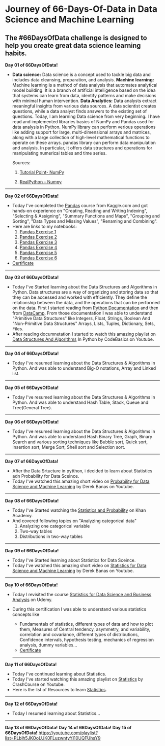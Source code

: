 # Journey of 66-Days-Of-Data in Data Science and Machine Learning

The #66DaysOfData challenge is designed to help you create great data science learning habits.
---


**Day 01 of 66DaysOfData!**

- __Data science:__ Data science is a concept used to tackle big data and includes data cleansing, preparation, and analysis. __Machine learning:__ Machine learning is a method of data analysis that automates analytical model building. It is a branch of artificial intelligence based on the idea that systems can learn from data, identify patterns and make decisions with minimal human intervention. __Data Analytics:__ Data analysts extract meaningful insights from various data sources. A data scientist creates questions, while a data analyst finds answers to the existing set of questions.
Today, I am learning Data science from very beginning. I have read and implemented libraries basics of NumPy and Pandas used for data analysis in Python.
NumPy library can perform verious operations like adding support for large, multi-dimensional arrays and matrices, along with a large collection of high-level mathematical functions to operate on these arrays.
pandas library can perform data manipulation and analysis. In particular, it offers data structures and operations for manipulating numerical tables and time series.

  Sources:
  
  1. [Tutorial Point- NumPy](https://www.tutorialspoint.com/numpy/index.htm)
  
  2. [RealPython - Numpy](https://realpython.com/numpy-array-programming/)
---

**Day 02 of 66DaysOfData!**

- Today I've completed the [Pandas](https://www.kaggle.com/learn/pandas) course from Kaggle.com and got hands-on experience on "Creating, Reading and Writing Indexing", "Selecting & Assigning", "Summary Functions and Maps", "Grouping and Sorting", "Data Types and Missing Values", "Renaming and Combining".
- Here are links to my notebooks:
  1. [Pandas Exercise 1](https://www.kaggle.com/swapnilbhange/pandas-exercise-1-creating-reading-and-writing)
  2. [Pandas Exercise 2](https://www.kaggle.com/swapnilbhange/pandas-exercise-2-indexing-selecting-assigning)
  3. [Pandas Exercise 3](https://www.kaggle.com/swapnilbhange/pandas-exercise-3-summary-functions-and-maps)
  4. [Pandas Exercise 4](https://www.kaggle.com/swapnilbhange/pandas-exercise-4-grouping-and-sorting)
  5. [Pandas Exercise 5](https://www.kaggle.com/swapnilbhange/pandas-exercise-5-data-types-and-missing-values)
  6. [Pandas Exercise 6](https://www.kaggle.com/swapnilbhange/pandas-exercise-6-renaming-and-combining)
- [Certificate](https://raw.githubusercontent.com/swapnilbhange/66-Days-Of-Data/main/Certificates/Swapnil%20Bhange%20-%20Pandas.png)
---

**Day 03 of 66DaysOfData!**
- Today I've Started learning about the Data Structures and Algorithms in Python. Data structures are a way of organizing and storing data so that they can be accessed and worked with efficiently. They define the relationship between the data, and the operations that can be performed on the data. First I started reading from [Python Documentation](https://docs.python.org/3/tutorial/datastructures.html) and then from [DataCamp](https://www.datacamp.com/community/tutorials/data-structures-python). From those documentation I was able to understand "Primitive Data Structures" like Integers, Float, Strings, Boolean And "Non-Primitive Data Structures" Arrays, Lists, Tuples, Dictionary, Sets, Files.
- After reading documnetation I started to watch this amazing playlist on [Data Structures And Algorithms](https://youtube.com/playlist?list=PLeo1K3hjS3uu_n_a__MI_KktGTLYopZ12) In Python by CodeBasics on Youtube.
---

**Day 04 of 66DaysOfData!**

- Today I've resumed learning about the Data Structures & Algorithms in Python. And was able to understand Big-O notations, Array and Linked list.
--- 

**Day 05 of 66DaysOfData!**

- Today I've resumed learning about the Data Structures & Algorithms in Python. And was able to understand Hash Table, Stack, Queue and Tree(General Tree).

---

**Day 06 of 66DaysOfData!**

- Today I've resumed learning about the Data Structures & Algorithms in Python. And was able to understand Hash Binary Tree, Graph, Binary Search and various sorting techniques like Bubble sort, Quick sort, Insertion sort, Merge Sort, Shell sort and Selection sort.

---

**Day 07 of 66DaysOfData!**

- After the Data Srtucture in pytthon, i decided to learn about Statistics adn Probability for Data Sceince. 
- Today I've watched this amazing short video on [Probability for Data Science and Machine Learning](https://www.youtube.com/watch?v=sEte4hXEgJ8&list=PLGLfVvz_LVvQy4mkmEvtFwZGg1S38MUmn) by 
Derek Banas on Youtube.
---
**Day 08 of 66DaysOfData!**

- Today I've Started watching the [Statistics and Probability](https://www.khanacademy.org/math/statistics-probability) on Khan Academy.
- And covered following topics on "Analyzing categorical data"
  1. Analyzing one categorical variable 
  2. Two-way tables
  3. Distributions in two-way tables
  
 ---
 
 **Day 09 of 66DaysOfData!**

- Today I've Started learning about Statistics for Data Sceince.
-  Today I've watched this amazing short video on [Statistics for Data Science and Machine Learning](https://www.youtube.com/watch?v=tcusIOfI_GM&t=87s) by 
Derek Banas on Youtube.

---

**Day 10 of 66DaysOfData!**

- Today I revisited the course [Statistics for Data Science and Business Analysis](https://www.udemy.com/course/statistics-for-data-science-and-business-analysis/) on Udemy.
- During this certification I was able to understand various statistics concepts like 
  - Fundamentals of statistics, different types of data and how to plot them, Measures of Central tendency, asymmetry, and variability, correlation and covariance, different types of distributions, Confidence intervals, hypothesis testing, mechanics of regression analysis, dummy variables...
  - [Certificate](https://raw.githubusercontent.com/swapnilbhange/66-Days-Of-Data/main/Certificates/Statistics%20UC-2df08ae1-b1e4-48f1-8538-9932ee1333cd.jpg)
  
  ---
**Day 11 of 66DaysOfData!**

- Today I've continued learning about Statistics.
-  Today I've started watching this amazing playlist on [Statistics](https://youtube.com/playlist?list=PL8dPuuaLjXtNM_Y-bUAhblSAdWRnmBUcr) by 
CrashCourse on Youtube.
- Here is the list of Resources to learn [Statistics](https://www.kaggle.com/getting-started/205454).

---
**Day 12 of 66DaysOfData!**
- Today I resumed learning about Statistics...
---

**Day 13 of 66DaysOfData!**
**Day 14 of 66DaysOfData!**
**Day 15 of 66DaysOfData!**
https://youtube.com/playlist?list=PLblh5JKOoLUK0FLuzwntyYI10UQFUhsY9
